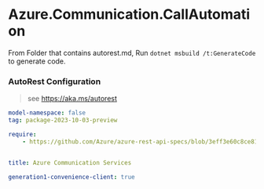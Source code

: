 # Azure.Communication.CallAutomation

From Folder that contains autorest.md, Run `dotnet msbuild /t:GenerateCode` to generate code.

### AutoRest Configuration
> see https://aka.ms/autorest

```yaml
model-namespace: false
tag: package-2023-10-03-preview

require:
    - https://github.com/Azure/azure-rest-api-specs/blob/3eff3e60c8ce811ac77ff7ac3c1929f005789e93/specification/communication/data-plane/CallAutomation/readme.md


title: Azure Communication Services

generation1-convenience-client: true
```
